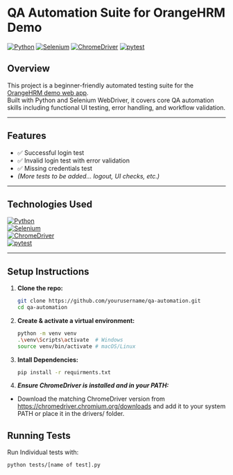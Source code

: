 # QA Automation Suite for OrangeHRM Demo

[![Python](https://img.shields.io/badge/Python-3.10-blue?logo=python&logoColor=white)](https://www.python.org/)
[![Selenium](https://img.shields.io/badge/Selenium-WebDriver-43a047?logo=selenium&logoColor=white)](https://www.selenium.dev/)
[![ChromeDriver](https://img.shields.io/badge/ChromeDriver-White?logo=googlechrome&logoColor=blue)](https://chromedriver.chromium.org/)
[![pytest](https://img.shields.io/badge/Pytest-Testing-blueviolet?logo=pytest&logoColor=white)](https://docs.pytest.org/)

## Overview

This project is a beginner-friendly automated testing suite for the [OrangeHRM demo web app](https://opensource-demo.orangehrmlive.com).  
Built with Python and Selenium WebDriver, it covers core QA automation skills including functional UI testing, error handling, and workflow validation.  

---

## Features

- ✅ Successful login test  
- ✅ Invalid login test with error validation  
- ✅ Missing credentials test  
- *(More tests to be added… logout, UI checks, etc.)*

---

## Technologies Used

[![Python](https://img.shields.io/badge/Python-3.10-blue?logo=python&logoColor=white)](https://www.python.org/)  
[![Selenium](https://img.shields.io/badge/Selenium-WebDriver-43a047?logo=selenium&logoColor=white)](https://www.selenium.dev/)  
[![ChromeDriver](https://img.shields.io/badge/ChromeDriver-White?logo=googlechrome&logoColor=blue)](https://chromedriver.chromium.org/)  
[![pytest](https://img.shields.io/badge/Pytest-Testing-blueviolet?logo=pytest&logoColor=white)](https://docs.pytest.org/)

---

## Setup Instructions

1. **Clone the repo:**  
   ```bash
   git clone https://github.com/yourusername/qa-automation.git
   cd qa-automation
   
2. **Create & activate a virtual environment:**  
   ```bash
   python -m venv venv
   .\venv\Scripts\activate  # Windows
   source venv/bin/activate # macOS/Linux
3. **Intall Dependencies:**
   ```bash
   pip install -r requirments.txt

 5. ***Ensure ChromeDriver is installed and in your PATH:***
   - Download the matching ChromeDriver version from https://chromedriver.chromium.org/downloads and add it to your system PATH or place it in the drivers/ folder.
  
## Running Tests
Run Individual tests with:
```bash
python tests/[name of test].py

   
